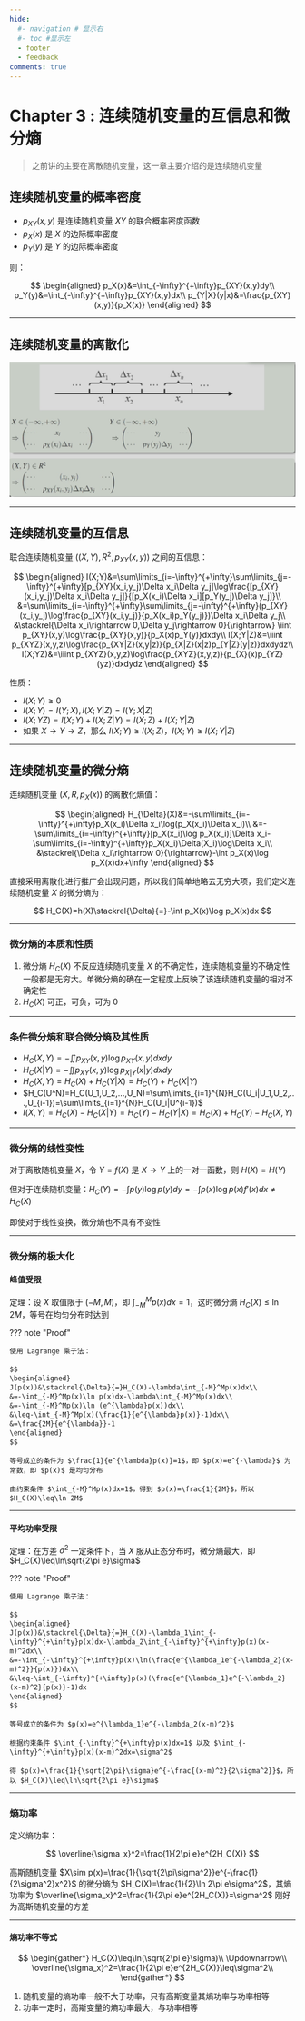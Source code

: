 ```yaml
---
hide:
  #- navigation # 显示右
  #- toc #显示左
  - footer
  - feedback
comments: true
--- 
```


# Chapter 3 : 连续随机变量的互信息和微分熵

> 之前讲的主要在离散随机变量，这一章主要介绍的是连续随机变量

## 连续随机变量的概率密度

- $p_{XY}(x,y)$ 是连续随机变量 $XY$ 的联合概率密度函数
- $p_X(x)$ 是 $X$ 的边际概率密度
- $p_Y(y)$ 是 $Y$ 的边际概率密度

则：

$$
\begin{aligned}
p_X(x)&=\int_{-\infty}^{+\infty}p_{XY}(x,y)dy\\
p_Y(y)&=\int_{-\infty}^{+\infty}p_{XY}(x,y)dx\\
p_{Y|X}(y|x)&=\frac{p_{XY}(x,y)}{p_X(x)}
\end{aligned}
$$
***
## 连续随机变量的离散化

![](../../../assets/Pasted%20image%2020250322153124.png)
***
## 连续随机变量的互信息

联合连续随机变量 $((X,Y),R^2,p_{XY}(x,y))$ 之间的互信息：

$$
\begin{aligned}
I(X;Y)&=\sum\limits_{i=-\infty}^{+\infty}\sum\limits_{j=-\infty}^{+\infty}[p_{XY}(x_i,y_j)\Delta x_i\Delta y_j]\log\frac{[p_{XY}(x_i,y_j)\Delta x_i\Delta y_j]}{[p_X(x_i)\Delta x_i][p_Y(y_j)\Delta y_j]}\\
&=\sum\limits_{i=-\infty}^{+\infty}\sum\limits_{j=-\infty}^{+\infty}(p_{XY}(x_i,y_j)\log\frac{p_{XY}(x_i,y_j)}{p_X(x_i)p_Y(y_j)})\Delta x_i\Delta y_j\\
&\stackrel{\Delta x_i\rightarrow 0,\Delta y_j\rightarrow 0}{\rightarrow} \iint p_{XY}(x,y)\log\frac{p_{XY}(x,y)}{p_X(x)p_Y(y)}dxdy\\
I(X;Y|Z)&=\iiint p_{XYZ}(x,y,z)\log\frac{p_{XY|Z}(x,y|z)}{p_{X|Z}(x|z)p_{Y|Z}(y|z)}dxdydz\\
I(X;YZ)&=\iiint p_{XYZ}(x,y,z)\log\frac{p_{XYZ}(x,y,z)}{p_{X}(x)p_{YZ}(yz)}dxdydz
\end{aligned}
$$

性质：

- $I(X;Y)\geq 0$
- $I(X;Y)=I(Y;X),I(X;Y|Z)=I(Y;X|Z)$
- $I(X;YZ)=I(X;Y)+I(X;Z|Y)=I(X;Z)+I(X;Y|Z)$
- 如果 $X\rightarrow Y\rightarrow Z$，那么 $I(X;Y)\geq I(X;Z)$，$I(X;Y)\geq I(X;Y|Z)$
***
## 连续随机变量的微分熵

连续随机变量 $(X,R,p_X(x))$ 的离散化熵值：

$$
\begin{aligned}
H_{\Delta}(X)&=-\sum\limits_{i=-\infty}^{+\infty}p_X(x_i)\Delta x_i\log(p_X(x_i)\Delta x_i)\\
&=-\sum\limits_{i=-\infty}^{+\infty}[p_X(x_i)\log p_X(x_i)]\Delta x_i-\sum\limits_{i=-\infty}^{+\infty}p_X(x_i)\Delta(X_i)\log\Delta x_i\\
&\stackrel{\Delta x_i\rightarrow 0}{\rightarrow}-\int p_X(x)\log p_X(x)dx+\infty
\end{aligned}
$$

直接采用离散化进行推广会出现问题，所以我们简单地略去无穷大项，我们定义连续随机变量 $X$ 的微分熵为：

$$
H_C(X)=h(X)\stackrel{\Delta}{=}-\int p_X(x)\log p_X(x)dx
$$
***
### 微分熵的本质和性质

1. 微分熵 $H_C(X)$ 不反应连续随机变量 $X$ 的不确定性，连续随机变量的不确定性一般都是无穷大。单微分熵的确在一定程度上反映了该连续随机变量的相对不确定性
2. $H_C(X)$ 可正，可负，可为 0
***
### 条件微分熵和联合微分熵及其性质

- $H_C(X,Y)=-\iint p_{XY}(x,y)\log p_{XY}(x,y)dxdy$
- $H_C(X|Y)=-\iint p_{XY}(x,y)\log p_{X|Y}(x|y)dxdy$
- $H_C(X,Y)=H_C(X)+H_C(Y|X)=H_C(Y)+H_C(X|Y)$
- $H_C(U^N)=H_C(U_1,U_2,...,U_N)=\sum\limits_{i=1}^{N}H_C(U_i|U_1,U_2,...,U_{i-1})=\sum\limits_{i=1}^{N}H_C(U_i|U^{i-1})$
- $I(X,Y)=H_C(X)-H_C(X|Y)=H_C(Y)-H_C(Y|X)=H_C(X)+H_C(Y)-H_C(X,Y)$
***
### 微分熵的线性变性

对于离散随机变量 $X$，令 $Y=f(X)$ 是 $X\rightarrow Y$ 上的一对一函数，则 $H(X)=H(Y)$

但对于连续随机变量：$H_C(Y)=-\int p(y)\log p(y)dy=-\int p(x)\log p(x)f'(x)dx\neq H_C(X)$

即使对于线性变换，微分熵也不具有不变性
***
### 微分熵的极大化

#### 峰值受限

定理：设 $X$ 取值限于 $(-M,M)$，即 $\int_{-M}^Mp(x)dx=1$，这时微分熵 $H_C(X)\leq\ln 2M$，等号在均匀分布时达到

??? note "Proof"

	使用 Lagrange 乘子法：
	
	$$
	\begin{aligned}
	J(p(x))&\stackrel{\Delta}{=}H_C(X)-\lambda\int_{-M}^Mp(x)dx\\
	&=-\int_{-M}^Mp(x)\ln p(x)dx-\lambda\int_{-M}^Mp(x)dx\\
	&=-\int_{-M}^Mp(x)\ln (e^{\lambda}p(x))dx\\
	&\leq-\int_{-M}^Mp(x)(\frac{1}{e^{\lambda}p(x)}-1)dx\\
	&=\frac{2M}{e^{\lambda}}-1
	\end{aligned}
	$$
	
	等号成立的条件为 $\frac{1}{e^{\lambda}p(x)}=1$，即 $p(x)=e^{-\lambda}$ 为常数，即 $p(x)$ 是均匀分布
	
	由约束条件 $\int_{-M}^Mp(x)dx=1$，得到 $p(x)=\frac{1}{2M}$，所以 $H_C(X)\leq\ln 2M$
***
#### 平均功率受限

定理：在方差 $\sigma^2$ 一定条件下，当 $X$ 服从正态分布时，微分熵最大，即 $H_C(X)\leq\ln\sqrt{2\pi e}\sigma$

??? note "Proof"

	使用 Lagrange 乘子法：
	
	$$
	\begin{aligned}
	J(p(x))&\stackrel{\Delta}{=}H_C(X)-\lambda_1\int_{-\infty}^{+\infty}p(x)dx-\lambda_2\int_{-\infty}^{+\infty}p(x)(x-m)^2dx\\
	&=-\int_{-\infty}^{+\infty}p(x)\ln(\frac{e^{\lambda_1e^{-\lambda_2}(x-m)^2}}{p(x)})dx\\
	&\leq-\int_{-\infty}^{+\infty}p(x)(\frac{e^{\lambda_1}e^{-\lambda_2}(x-m)^2}{p(x)}-1)dx
	\end{aligned}
	$$
	
	等号成立的条件为 $p(x)=e^{\lambda_1}e^{-\lambda_2(x-m)^2}$
	
	根据约束条件 $\int_{-\infty}^{+\infty}p(x)dx=1$ 以及 $\int_{-\infty}^{+\infty}p(x)(x-m)^2dx=\sigma^2$
	
	得 $p(x)=\frac{1}{\sqrt{2\pi}\sigma}e^{-\frac{(x-m)^2}{2\sigma^2}}$，所以 $H_C(X)\leq\ln\sqrt{2\pi e}\sigma$
***
### 熵功率

定义熵功率：

$$
\overline{\sigma_x}^2=\frac{1}{2\pi e}e^{2H_C(X)}
$$

高斯随机变量 $X\sim p(x)=\frac{1}{\sqrt{2\pi\sigma^2}}e^{-\frac{1}{2\sigma^2}x^2}$ 的微分熵为 $H_C(X)=\frac{1}{2}\ln 2\pi e\sigma^2$，其熵功率为 $\overline{\sigma_x}^2=\frac{1}{2\pi e}e^{2H_C(X)}=\sigma^2$ 刚好为高斯随机变量的方差
***
#### 熵功率不等式

$$
\begin{gather*}
H_C(X)\leq\ln(\sqrt{2\pi e}\sigma)\\
\Updownarrow\\
\overline{\sigma_x}^2=\frac{1}{2\pi e}e^{2H_C(X)}\leq\sigma^2\\
\end{gather*}
$$

1. 随机变量的熵功率一般不大于功率，只有高斯变量其熵功率与功率相等
2. 功率一定时，高斯变量的熵功率最大，与功率相等



